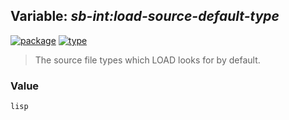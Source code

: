 ## Variable: ***sb-int:*load-source-default-type****
[![package](https://img.shields.io/badge/Package-SB--INT-5f9ea0.svg?style=social&colorA=999999)](../) [![type](https://img.shields.io/badge/Type-Variable-5f9ea0.svg?style=social&colorA=999999)](../#variable) 

> The source file types which LOAD looks for by default.

### Value
```
lisp
```
